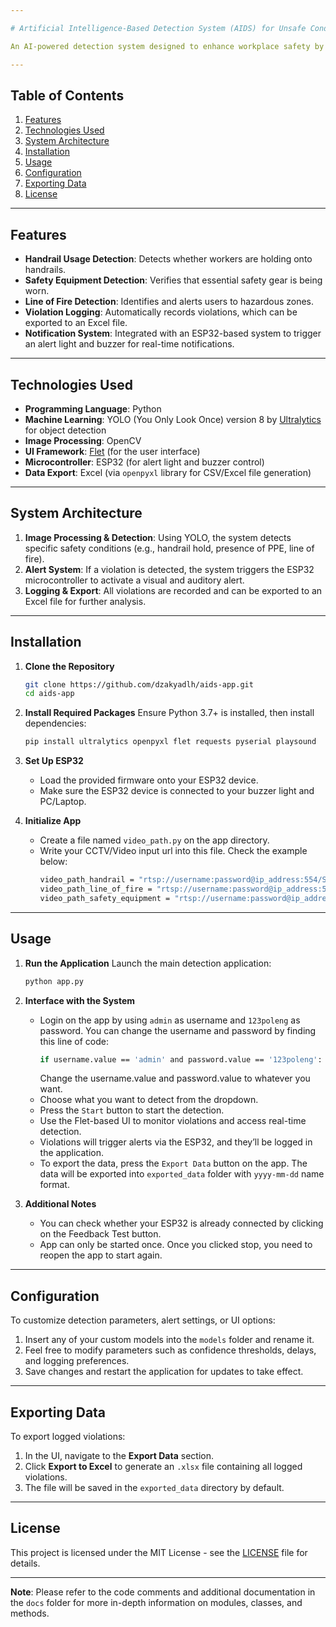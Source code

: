 ```yaml
---

# Artificial Intelligence-Based Detection System (AIDS) for Unsafe Condition

An AI-powered detection system designed to enhance workplace safety by identifying unsafe conditions in real-time. Developed for **Pertamina EP, Poleng Field**, this system monitors key safety behaviors, logs violations, and sends notifications to help prevent accidents.

---
```


## Table of Contents
1. [Features](#features)
2. [Technologies Used](#technologies-used)
3. [System Architecture](#system-architecture)
4. [Installation](#installation)
5. [Usage](#usage)
6. [Configuration](#configuration)
7. [Exporting Data](#exporting-data)
8. [License](#license)

---

## Features

- **Handrail Usage Detection**: Detects whether workers are holding onto handrails.
- **Safety Equipment Detection**: Verifies that essential safety gear is being worn.
- **Line of Fire Detection**: Identifies and alerts users to hazardous zones.
- **Violation Logging**: Automatically records violations, which can be exported to an Excel file.
- **Notification System**: Integrated with an ESP32-based system to trigger an alert light and buzzer for real-time notifications.

---

## Technologies Used

- **Programming Language**: Python
- **Machine Learning**: YOLO (You Only Look Once) version 8 by [Ultralytics](https://docs.ultralytics.com/models/yolov8/) for object detection
- **Image Processing**: OpenCV
- **UI Framework**: [Flet](https://flet.dev/) (for the user interface)
- **Microcontroller**: ESP32 (for alert light and buzzer control)
- **Data Export**: Excel (via `openpyxl` library for CSV/Excel file generation)

---

## System Architecture

1. **Image Processing & Detection**: Using YOLO, the system detects specific safety conditions (e.g., handrail hold, presence of PPE, line of fire).
2. **Alert System**: If a violation is detected, the system triggers the ESP32 microcontroller to activate a visual and auditory alert.
3. **Logging & Export**: All violations are recorded and can be exported to an Excel file for further analysis.

---

## Installation

1. **Clone the Repository**
   ```bash
   git clone https://github.com/dzakyadlh/aids-app.git
   cd aids-app
   ```

2. **Install Required Packages**
   Ensure Python 3.7+ is installed, then install dependencies:
   ```bash
   pip install ultralytics openpyxl flet requests pyserial playsound
   ```

3. **Set Up ESP32**
   - Load the provided firmware onto your ESP32 device.
   - Make sure the ESP32 device is connected to your buzzer light and PC/Laptop.
     
4. **Initialize App**
   - Create a file named `video_path.py` on the app directory.
   - Write your CCTV/Video input url into this file. Check the example below:
     ```bash
     video_path_handrail = "rtsp://username:password@ip_address:554/Streaming/Channels/301"
     video_path_line_of_fire = "rtsp://username:password@ip_address:554/Streaming/Channels/501"
     video_path_safety_equipment = "rtsp://username:password@ip_address:554/Streaming/Channels/401"
     ```
     
---

## Usage

1. **Run the Application**
   Launch the main detection application:
   ```bash
   python app.py
   ```

2. **Interface with the System**
   - Login on the app by using `admin` as username and `123poleng` as password. You can change the username and password by finding this line of code:
     ```bash
     if username.value == 'admin' and password.value == '123poleng':
     ```
     Change the username.value and password.value to whatever you want.
   - Choose what you want to detect from the dropdown.
   - Press the `Start` button to start the detection.
   - Use the Flet-based UI to monitor violations and access real-time detection.
   - Violations will trigger alerts via the ESP32, and they’ll be logged in the application.
   - To export the data, press the `Export Data` button on the app. The data will be exported into `exported_data` folder with `yyyy-mm-dd` name format.
     
3. **Additional Notes**
   - You can check whether your ESP32 is already connected by clicking on the Feedback Test button.
   - App can only be started once. Once you clicked stop, you need to reopen the app to start again.

---

## Configuration

To customize detection parameters, alert settings, or UI options:

1. Insert any of your custom models into the `models` folder and rename it.
2. Feel free to modify parameters such as confidence thresholds, delays, and logging preferences.
3. Save changes and restart the application for updates to take effect.

---

## Exporting Data

To export logged violations:

1. In the UI, navigate to the **Export Data** section.
2. Click **Export to Excel** to generate an `.xlsx` file containing all logged violations.
3. The file will be saved in the `exported_data` directory by default.

---

## License

This project is licensed under the MIT License - see the [LICENSE](LICENSE) file for details.

---

**Note**: Please refer to the code comments and additional documentation in the `docs` folder for more in-depth information on modules, classes, and methods.
